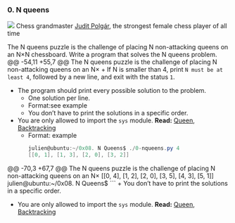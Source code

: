 ### 0\. N queens

![](https://www.crestbook.com/files/Judit-photo1_602x433.jpg)
Chess grandmaster [Judit Polgár](https://en.wikipedia.org/wiki/Judit_Polg%C3%A1r "Judit Polgár"), the strongest female chess player of all time

The N queens puzzle is the challenge of placing N non-attacking queens on an N×N chessboard. Write a program that solves the N queens problem.
@@ -54,11 +55,7 @@ The N queens puzzle is the challenge of placing N non-attacking queens on an N×
    + If N is smaller than 4, print `N must be at least 4`, followed by a new line, and exit with the status `1`.
  + The program should print every possible solution to the problem.
    + One solution per line.
    + Format:see example
    + You don’t have to print the solutions in a specific order.
  + You are only allowed to import the `sys` module.
**Read:** [Queen](https://en.wikipedia.org/wiki/Queen_%28chess%29 "Queen"), [Backtracking](https://en.wikipedia.org/wiki/Backtracking "Backtracking")
    + Format: example
      ```ps1
      julien@ubuntu:~/0x08. N Queens$ ./0-nqueens.py 4
      [[0, 1], [1, 3], [2, 0], [3, 2]]
@@ -70,3 +67,7 @@ The N queens puzzle is the challenge of placing N non-attacking queens on an N×
      [[0, 4], [1, 2], [2, 0], [3, 5], [4, 3], [5, 1]]
      julien@ubuntu:~/0x08. N Queens$
      ```
    + You don’t have to print the solutions in a specific order.
  + You are only allowed to import the `sys` module.
**Read:** [Queen](https://en.wikipedia.org/wiki/Queen_%28chess%29 "Queen"), [Backtracking](https://en.wikipedia.org/wiki/Backtracking "Backtracking")
